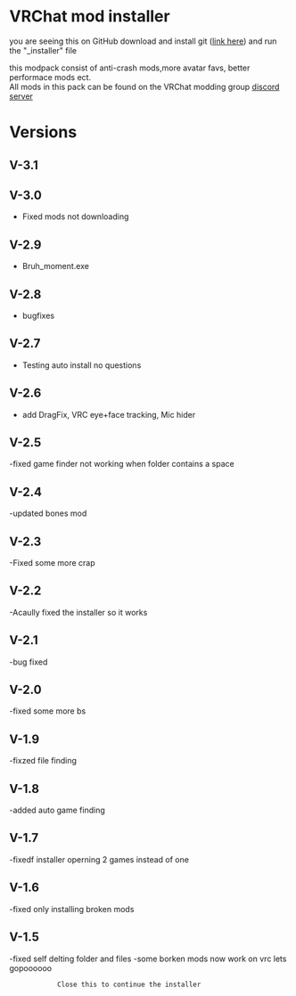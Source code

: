 # VRChat mod installer

you are seeing this on GitHub download and install git (<a href="https://git-scm.com/downloads">link here</a>) and run the "_installer" file


this modpack consist of anti-crash mods,more avatar favs, better performace mods ect.
<br>
All mods in this pack can be found on the VRChat modding group <a href="https://discord.com/invite/PfeDtJT">discord server</a>
# Versions

## V-3.1

## V-3.0
- Fixed mods not downloading
## V-2.9
- Bruh_moment.exe
## V-2.8
- bugfixes
## V-2.7 
- Testing auto install no questions
## V-2.6
- add DragFix, VRC eye+face tracking, Mic hider
## V-2.5
-fixed game finder not working when folder contains a space
## V-2.4
-updated bones mod
## V-2.3
-Fixed some more crap
## V-2.2
-Acaully fixed the installer so it works
## V-2.1
-bug fixed
## V-2.0
-fixed some more bs
## V-1.9
-fixzed file finding
## V-1.8
-added auto game finding
## V-1.7
-fixedf installer operning 2 games instead of one
## V-1.6
-fixed only installing broken mods
## V-1.5
-fixed self delting folder and files
-some borken mods now work on vrc lets gopoooooo
                
                
                
                Close this to continue the installer
